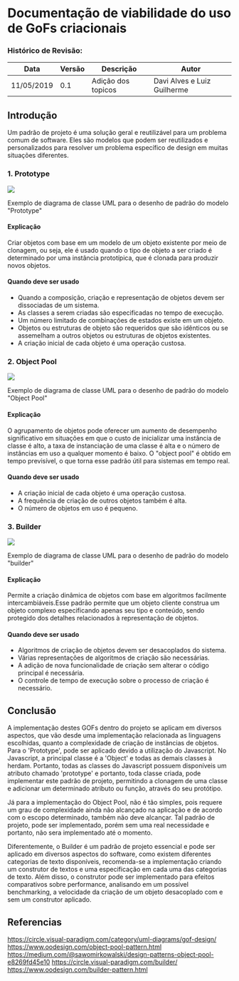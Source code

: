 # Documentação de viabilidade do uso de GoFs criacionais 

### Histórico de Revisão:
| Data | Versão | Descrição | Autor |
|---|---|---|---|
|11/05/2019|0.1|Adição dos topicos| Davi Alves e Luiz Guilherme|

## Introdução

Um padrão de projeto é uma solução geral e reutilizável para um problema comum de software. Eles são modelos que podem ser reutilizados e personalizados para resolver um problema específico de design em muitas situações diferentes.

### 1. Prototype
![](https://circle.visual-paradigm.com/wp-content/uploads/2017/08/GoF-Design-Patterns-Creational-Patterns-Prototype.png)

Exemplo de diagrama de classe UML para o desenho de padrão do modelo "Prototype"

#### Explicação
Criar objetos com base em um modelo de um objeto existente por meio de clonagem, ou seja, ele é usado quando o tipo de objeto a ser criado é determinado por uma instância prototípica, que é clonada para produzir novos objetos.

#### Quando deve ser usado
* Quando a composição, criação e representação de objetos devem ser dissociadas de um sistema.
* As classes a serem criadas são especificadas no tempo de execução.
* Um número limitado de combinações de estados existe em um objeto.
* Objetos ou estruturas de objeto são requeridos que são idênticos ou se assemelham a outros objetos ou estruturas de objetos existentes.
* A criação inicial de cada objeto é uma operação custosa.

### 2. Object Pool

![](https://www.oodesign.com/images/stories/objectpool%20implementation%20-%20uml%20class%20schema.gif)

Exemplo de diagrama de classe UML para o desenho de padrão do modelo "Object Pool"

#### Explicação
O agrupamento de objetos pode oferecer um aumento de desempenho significativo em situações em que o custo de inicializar uma instância de classe é alto, a taxa de instanciação de uma classe é alta e o número de instâncias em uso a qualquer momento é baixo. O "object pool" é obtido em tempo previsível, o que torna esse padrão útil para sistemas em tempo real.

#### Quando deve ser usado
* A criação inicial de cada objeto é uma operação custosa.
* A frequência de criação de outros objetos também é alta.
* O número de objetos em uso é pequeno.


### 3. Builder

![](https://circle.visual-paradigm.com/wp-content/uploads/2017/08/GoF-Design-Patterns-Creational-Patterns-Builder.png)

Exemplo de diagrama de classe UML para o desenho de padrão do modelo "builder"

#### Explicação
Permite a criação dinâmica de objetos com base em algoritmos facilmente intercambiáveis.Esse padrão permite que um objeto cliente construa um objeto complexo especificando apenas seu tipo e conteúdo, sendo protegido dos detalhes relacionados à representação de objetos.

#### Quando deve ser usado

* Algoritmos de criação de objetos devem ser desacoplados do sistema.
* Várias representações de algoritmos de criação são necessárias.
* A adição de nova funcionalidade de criação sem alterar o código principal é necessária.
* O controle de tempo de execução sobre o processo de criação é necessário.

## Conclusão

A implementação destes GOFs dentro do projeto se aplicam em diversos aspectos, que vão desde uma implementação relacionada as linguagens escolhidas, quanto a complexidade de criação de instâncias de objetos. Para o 'Prototype', pode ser aplicado devido a utilização do Javascript. No Javascript, a principal classe é a 'Object' e todas as demais classes à herdam. Portanto, todas as classes do Javascript possuem disponíveis um atributo chamado 'prototype' e portanto, toda classe criada, pode implementar este padrão de projeto, permitindo a clonagem de uma classe e adicionar um determinado atributo ou função, através do seu protótipo.

Já para a implementação do Object Pool, não é tão simples, pois requere um grau de complexidade ainda não alcançado na aplicação e de acordo com o escopo determinado, também não deve alcançar. Tal padrão de projeto, pode ser implementado, porém sem uma real necessidade e portanto, não sera implementado até o momento. 

Diferentemente, o Builder é um padrão de projeto essencial e pode ser aplicado em diversos aspectos do software, como existem diferentes categorias de texto disponíveis, recomenda-se a implementação criando um construtor de textos e uma especificação em cada uma das categorias de texto. Além disso, o construtor pode ser implementado para efeitos comparativos sobre performance, analisando em um possível benchmarking, a velocidade da criação de um objeto desacoplado com e sem um construtor aplicado.

## Referencias

https://circle.visual-paradigm.com/category/uml-diagrams/gof-design/
https://www.oodesign.com/object-pool-pattern.html
https://medium.com/@sawomirkowalski/design-patterns-object-pool-e8269fd45e10
https://circle.visual-paradigm.com/builder/
https://www.oodesign.com/builder-pattern.html
